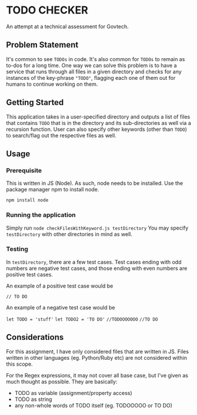 # TODO CHECKER
An attempt at a technical assessment for Govtech.

## Problem Statement
It's common to see `TODOs` in code. It's also common for `TODOs` to remain as to-dos for a long time. One way we can solve this problem is to have a service that runs through all files in a given directory and checks for any instances of the key-phrase `"TODO"`, flagging each one of them out for humans to continue working on them.

## Getting Started
This application takes in a user-specified directory and outputs a list of files that contains `TODO` that is in the directory and its sub-directories as well via a recursion function.
User can also specify other keywords (other than `TODO`) to search/flag out the respective files as well.

## Usage

### Prerequisite
This is written in JS (Node). As such, node needs to be installed.
Use the package manager npm to install node.

`npm install node`

### Running the application

Simply run `node checkFilesWithKeyword.js testDirectory`
You may specify `testDirectory` with other directories in mind as well.

### Testing

In `testDirectory`, there are a few test cases.
Test cases ending with odd numbers are negative test cases, and those ending with even numbers are positive test cases.

An example of a positive test case would be

`// TO DO`

An example of a negative test case would be

`let TODO = 'stuff'`
`let TODO2 = 'TO DO'`
`//TODOOOOOOO`
`//TO DO`

## Considerations

For this assignment, I have only considered files that are written in JS. Files written in other languages (eg. Python/Ruby etc) are not considered within this scope.

For the Regex expressions, it may not cover all base case, but I've given as much thought as possible. They are basically:

- TODO as variable (assignment/property access)
- TODO as string
- any non-whole words of TODO itself (eg. TODOOOOO or TO DO)
